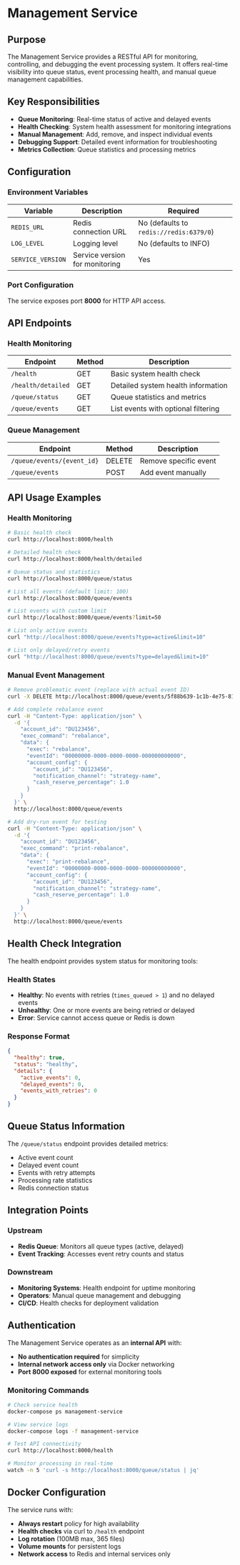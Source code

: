 # Management Service

## Purpose

The Management Service provides a RESTful API for monitoring, controlling, and debugging the event processing system. It offers real-time visibility into queue status, event processing health, and manual queue management capabilities.

## Key Responsibilities

- **Queue Monitoring**: Real-time status of active and delayed events
- **Health Checking**: System health assessment for monitoring integrations
- **Manual Management**: Add, remove, and inspect individual events
- **Debugging Support**: Detailed event information for troubleshooting
- **Metrics Collection**: Queue statistics and processing metrics

## Configuration

### Environment Variables

| Variable | Description | Required |
|----------|-------------|----------|
| `REDIS_URL` | Redis connection URL | No (defaults to `redis://redis:6379/0`) |
| `LOG_LEVEL` | Logging level | No (defaults to INFO) |
| `SERVICE_VERSION` | Service version for monitoring | Yes |

### Port Configuration

The service exposes port **8000** for HTTP API access.

## API Endpoints

### Health Monitoring

| Endpoint | Method | Description |
|----------|--------|-------------|
| `/health` | GET | Basic system health check |
| `/health/detailed` | GET | Detailed system health information |
| `/queue/status` | GET | Queue statistics and metrics |
| `/queue/events` | GET | List events with optional filtering |

### Queue Management

| Endpoint | Method | Description |
|----------|--------|-------------|
| `/queue/events/{event_id}` | DELETE | Remove specific event |
| `/queue/events` | POST | Add event manually |

## API Usage Examples

### Health Monitoring

```bash
# Basic health check
curl http://localhost:8000/health

# Detailed health check
curl http://localhost:8000/health/detailed

# Queue status and statistics
curl http://localhost:8000/queue/status

# List all events (default limit: 100)  
curl http://localhost:8000/queue/events

# List events with custom limit
curl http://localhost:8000/queue/events?limit=50

# List only active events
curl "http://localhost:8000/queue/events?type=active&limit=10"

# List only delayed/retry events
curl "http://localhost:8000/queue/events?type=delayed&limit=10"
```

### Manual Event Management

```bash
# Remove problematic event (replace with actual event ID)
curl -X DELETE http://localhost:8000/queue/events/5f88b639-1c1b-4e75-8114-9ed063a7fc49

# Add complete rebalance event
curl -H "Content-Type: application/json" \
  -d '{
    "account_id": "DU123456",
    "exec_command": "rebalance",
    "data": {
      "exec": "rebalance",
      "eventId": "00000000-0000-0000-0000-000000000000",
      "account_config": {
        "account_id": "DU123456",
        "notification_channel": "strategy-name",
        "cash_reserve_percentage": 1.0
      }
    }
  }' \
  http://localhost:8000/queue/events

# Add dry-run event for testing
curl -H "Content-Type: application/json" \
  -d '{
    "account_id": "DU123456", 
    "exec_command": "print-rebalance",
    "data": {
      "exec": "print-rebalance",
      "eventId": "00000000-0000-0000-0000-000000000000",
      "account_config": {
        "account_id": "DU123456",
        "notification_channel": "strategy-name", 
        "cash_reserve_percentage": 1.0
      }
    }
  }' \
  http://localhost:8000/queue/events
```

## Health Check Integration

The health endpoint provides system status for monitoring tools:

### Health States
- **Healthy**: No events with retries (`times_queued > 1`) and no delayed events
- **Unhealthy**: One or more events are being retried or delayed
- **Error**: Service cannot access queue or Redis is down

### Response Format
```json
{
  "healthy": true,
  "status": "healthy",
  "details": {
    "active_events": 0,
    "delayed_events": 0,
    "events_with_retries": 0
  }
}
```

## Queue Status Information

The `/queue/status` endpoint provides detailed metrics:
- Active event count
- Delayed event count  
- Events with retry attempts
- Processing rate statistics
- Redis connection status

## Integration Points

### Upstream
- **Redis Queue**: Monitors all queue types (active, delayed)
- **Event Tracking**: Accesses event retry counts and status

### Downstream
- **Monitoring Systems**: Health endpoint for uptime monitoring
- **Operators**: Manual queue management and debugging
- **CI/CD**: Health checks for deployment validation

## Authentication

The Management Service operates as an **internal API** with:
- **No authentication required** for simplicity
- **Internal network access only** via Docker networking
- **Port 8000 exposed** for external monitoring tools


### Monitoring Commands

```bash
# Check service health
docker-compose ps management-service

# View service logs
docker-compose logs -f management-service

# Test API connectivity
curl http://localhost:8000/health

# Monitor processing in real-time
watch -n 5 'curl -s http://localhost:8000/queue/status | jq'
```

## Docker Configuration

The service runs with:
- **Always restart** policy for high availability
- **Health checks** via curl to `/health` endpoint
- **Log rotation** (100MB max, 365 files)
- **Volume mounts** for persistent logs
- **Network access** to Redis and internal services only